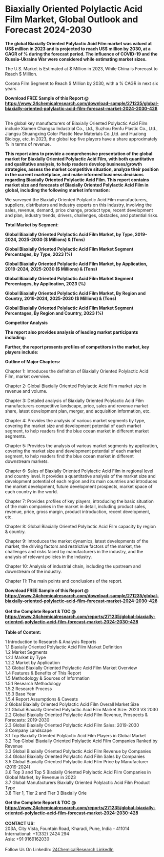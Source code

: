 <h1>Biaxially Oriented Polylactic Acid Film Market, Global Outlook and Forecast 2024-2030</h1><p><strong>The global Biaxially Oriented Polylactic Acid Film market was valued at US$ million in 2023 and is projected to reach US$ million by 2030, at a CAGR of % during the forecast period. The influence of COVID-19 and the Russia-Ukraine War were considered while estimating market sizes.</strong></p><p>
The U.S. Market is Estimated at $ Million in 2023, While China is Forecast to Reach $ Million.</p><p>
Corona Film Segment to Reach $ Million by 2030, with a % CAGR in next six years.</p><div><b>Download FREE Sample of this Report @ 
            <a href="https://www.24chemicalresearch.com/download-sample/271235/global-biaxially-oriented-polylactic-acid-film-forecast-market-2024-2030-428">
            https://www.24chemicalresearch.com/download-sample/271235/global-biaxially-oriented-polylactic-acid-film-forecast-market-2024-2030-428</a></b></div><br><p>
The global key manufacturers of Biaxially Oriented Polylactic Acid Film include Xiamen Changsu Industrial Co., Ltd., Suzhou Renfu Plastic Co., Ltd., Jiangsu Shuangxing Color Plastic New Materials Co.,Ltd. and Hualong Biology, etc. in 2023, the global top five players have a share approximately % in terms of revenue.</p><p>
<strong>This report aims to provide a comprehensive presentation of the global market for Biaxially Oriented Polylactic Acid Film, with both quantitative and qualitative analysis, to help readers develop business/growth strategies, assess the market competitive situation, analyze their position in the current marketplace, and make informed business decisions regarding Biaxially Oriented Polylactic Acid Film. This report contains market size and forecasts of Biaxially Oriented Polylactic Acid Film in global, including the following market information:</strong></p><p>
</p><p>
</p><p>We surveyed the Biaxially Oriented Polylactic Acid Film manufacturers, suppliers, distributors and industry experts on this industry, involving the sales, revenue, demand, price change, product type, recent development and plan, industry trends, drivers, challenges, obstacles, and potential risks.</p><p>
<strong>Total Market by Segment:</strong></p><p>
<strong>Global Biaxially Oriented Polylactic Acid Film Market, by Type, 2019-2024, 2025-2030 ($ Millions) &amp; (Tons)</strong></p><p>
<strong>Global Biaxially Oriented Polylactic Acid Film Market Segment Percentages, by Type, 2023 (%)</strong></p><p>
</p><p>
<strong>Global Biaxially Oriented Polylactic Acid Film Market, by Application, 2019-2024, 2025-2030 ($ Millions) &amp; (Tons)</strong></p><p>
<strong>Global Biaxially Oriented Polylactic Acid Film Market Segment Percentages, by Application, 2023 (%)</strong></p><p>
</p><p>
<strong>Global Biaxially Oriented Polylactic Acid Film Market, By Region and Country, 2019-2024, 2025-2030 ($ Millions) &amp; (Tons)</strong></p><p>
<strong>Global Biaxially Oriented Polylactic Acid Film Market Segment Percentages, By Region and Country, 2023 (%)</strong></p><p>
</p><p>
<strong>Competitor Analysis</strong></p><p>
<strong>The report also provides analysis of leading market participants including:</strong></p><p>
</p><p>
<strong>Further, the report presents profiles of competitors in the market, key players include:</strong></p><p>
</p><p>
<strong>Outline of Major Chapters:</strong></p><p>
</p><p>Chapter 1: Introduces the definition of Biaxially Oriented Polylactic Acid Film, market overview.</p><p>
Chapter 2: Global Biaxially Oriented Polylactic Acid Film market size in revenue and volume.</p><p>
Chapter 3: Detailed analysis of Biaxially Oriented Polylactic Acid Film manufacturers competitive landscape, price, sales and revenue market share, latest development plan, merger, and acquisition information, etc.</p><p>
Chapter 4: Provides the analysis of various market segments by type, covering the market size and development potential of each market segment, to help readers find the blue ocean market in different market segments.</p><p>
Chapter 5: Provides the analysis of various market segments by application, covering the market size and development potential of each market segment, to help readers find the blue ocean market in different downstream markets.</p><p>
Chapter 6: Sales of Biaxially Oriented Polylactic Acid Film in regional level and country level. It provides a quantitative analysis of the market size and development potential of each region and its main countries and introduces the market development, future development prospects, market space of each country in the world.</p><p>
Chapter 7: Provides profiles of key players, introducing the basic situation of the main companies in the market in detail, including product sales, revenue, price, gross margin, product introduction, recent development, etc.</p><p>
Chapter 8: Global Biaxially Oriented Polylactic Acid Film capacity by region &amp; country.</p><p>
Chapter 9: Introduces the market dynamics, latest developments of the market, the driving factors and restrictive factors of the market, the challenges and risks faced by manufacturers in the industry, and the analysis of relevant policies in the industry.</p><p>
Chapter 10: Analysis of industrial chain, including the upstream and downstream of the industry.</p><p>
Chapter 11: The main points and conclusions of the report.</p><div><b>Download FREE Sample of this Report @ 
            <a href="https://www.24chemicalresearch.com/download-sample/271235/global-biaxially-oriented-polylactic-acid-film-forecast-market-2024-2030-428">
            https://www.24chemicalresearch.com/download-sample/271235/global-biaxially-oriented-polylactic-acid-film-forecast-market-2024-2030-428</a></b></div><br><div><b>Get the Complete Report & TOC @ 
            <a href="https://www.24chemicalresearch.com/reports/271235/global-biaxially-oriented-polylactic-acid-film-forecast-market-2024-2030-428">
            https://www.24chemicalresearch.com/reports/271235/global-biaxially-oriented-polylactic-acid-film-forecast-market-2024-2030-428</a></b></div><br>
            <b>Table of Content:</b><p>1 Introduction to Research & Analysis Reports<br />
    1.1 Biaxially Oriented Polylactic Acid Film Market Definition<br />
    1.2 Market Segments<br />
        1.2.1 Market by Type<br />
        1.2.2 Market by Application<br />
    1.3 Global Biaxially Oriented Polylactic Acid Film Market Overview<br />
    1.4 Features & Benefits of This Report<br />
    1.5 Methodology & Sources of Information<br />
        1.5.1 Research Methodology<br />
        1.5.2 Research Process<br />
        1.5.3 Base Year<br />
        1.5.4 Report Assumptions & Caveats<br />
2 Global Biaxially Oriented Polylactic Acid Film Overall Market Size<br />
    2.1 Global Biaxially Oriented Polylactic Acid Film Market Size: 2023 VS 2030<br />
    2.2 Global Biaxially Oriented Polylactic Acid Film Revenue, Prospects & Forecasts: 2019-2030<br />
    2.3 Global Biaxially Oriented Polylactic Acid Film Sales: 2019-2030<br />
3 Company Landscape<br />
    3.1 Top Biaxially Oriented Polylactic Acid Film Players in Global Market<br />
    3.2 Top Global Biaxially Oriented Polylactic Acid Film Companies Ranked by Revenue<br />
    3.3 Global Biaxially Oriented Polylactic Acid Film Revenue by Companies<br />
    3.4 Global Biaxially Oriented Polylactic Acid Film Sales by Companies<br />
    3.5 Global Biaxially Oriented Polylactic Acid Film Price by Manufacturer (2019-2024)<br />
    3.6 Top 3 and Top 5 Biaxially Oriented Polylactic Acid Film Companies in Global Market, by Revenue in 2023<br />
    3.7 Global Manufacturers Biaxially Oriented Polylactic Acid Film Product Type<br />
    3.8 Tier 1, Tier 2 and Tier 3 Biaxially Orie</p><div><b>Get the Complete Report & TOC @ 
            <a href="https://www.24chemicalresearch.com/reports/271235/global-biaxially-oriented-polylactic-acid-film-forecast-market-2024-2030-428">
            https://www.24chemicalresearch.com/reports/271235/global-biaxially-oriented-polylactic-acid-film-forecast-market-2024-2030-428</a></b></div><br><b>CONTACT US:</b><br>
            203A, City Vista, Fountain Road, Kharadi, Pune, India - 411014<br>
            International: +1(332) 2424 294<br>
            Asia: +91 9169162030 <br><br>
            Follow Us On LinkedIn: <a href="https://www.linkedin.com/company/24chemicalresearch/">24ChemicalResearch LinkedIn</a>